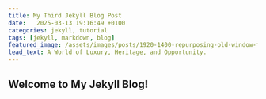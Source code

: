 ```yaml
---
title: My Third Jekyll Blog Post
date:   2025-03-13 19:16:49 +0100
categories: jekyll, tutorial
tags: [jekyll, markdown, blog]
featured_image: /assets/images/posts/1920-1400-repurposing-old-window-frames.jpg
lead_text: A World of Luxury, Heritage, and Opportunity.
---
```


## Welcome to My Jekyll Blog!

